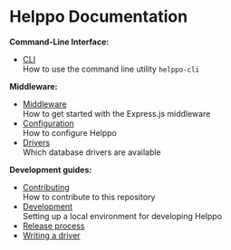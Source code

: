 # Helppo Documentation

**Command-Line Interface:**

- [CLI](CLI.md)<br>
  How to use the command line utility `helppo-cli`

**Middleware:**

- [Middleware](Middleware.md)<br>
  How to get started with the Express.js middleware
- [Configuration](Configuration.md)<br>
  How to configure Helppo
- [Drivers](Drivers.md)<br>
  Which database drivers are available

**Development guides:**

- [Contributing](Contributing.md)<br>
  How to contribute to this repository
- [Development](Development.md)<br>
  Setting up a local environment for developing Helppo
- [Release process](Release-process.md)
- [Writing a driver](Writing-a-driver.md)
